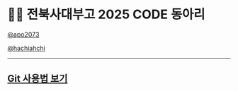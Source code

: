 # 🧑‍💻 전북사대부고 2025 CODE 동아리

[@apo2073](https://github.com/apo2073)

[@hachiahchi](https://github.com/hachiahchi)

---

## [Git 사용법 보기](https://github.com/JBNU-HS-CODE/how-to-use-github)
